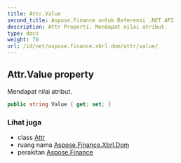 ```yaml
---
title: Attr.Value
second_title: Aspose.Finance untuk Referensi .NET API
description: Attr Properti. Mendapat nilai atribut.
type: docs
weight: 70
url: /id/net/aspose.finance.xbrl.dom/attr/value/
---
```

## Attr.Value property

Mendapat nilai atribut.

```csharp
public string Value { get; set; }
```

### Lihat juga

* class [Attr](../)
* ruang nama [Aspose.Finance.Xbrl.Dom](../../attr/)
* perakitan [Aspose.Finance](../../../)


